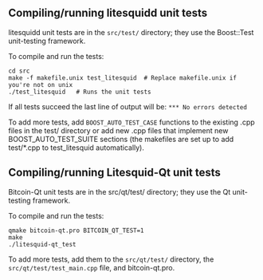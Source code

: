 Compiling/running litesquidd unit tests
------------------------------------

litesquidd unit tests are in the `src/test/` directory; they
use the Boost::Test unit-testing framework.

To compile and run the tests:

	cd src
	make -f makefile.unix test_litesquid  # Replace makefile.unix if you're not on unix
	./test_litesquid   # Runs the unit tests

If all tests succeed the last line of output will be:
`*** No errors detected`

To add more tests, add `BOOST_AUTO_TEST_CASE` functions to the existing
.cpp files in the test/ directory or add new .cpp files that
implement new BOOST_AUTO_TEST_SUITE sections (the makefiles are
set up to add test/*.cpp to test_litesquid automatically).


Compiling/running Litesquid-Qt unit tests
---------------------------------------

Bitcoin-Qt unit tests are in the src/qt/test/ directory; they
use the Qt unit-testing framework.

To compile and run the tests:

	qmake bitcoin-qt.pro BITCOIN_QT_TEST=1
	make
	./litesquid-qt_test

To add more tests, add them to the `src/qt/test/` directory,
the `src/qt/test/test_main.cpp` file, and bitcoin-qt.pro.
